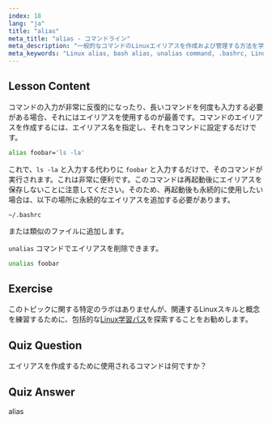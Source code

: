 ```yaml
---
index: 18
lang: "ja"
title: "alias"
meta_title: "alias - コマンドライン"
meta_description: "一般的なコマンドのLinuxエイリアスを作成および管理する方法を学びます。.bashrcでの一時的および永続的なエイリアス設定を発見します。コマンドラインの効率を向上させましょう！"
meta_keywords: "Linux alias, bash alias, unalias command, .bashrc, Linux tutorial, command line, beginner Linux, Linux guide"
---
```


## Lesson Content

コマンドの入力が非常に反復的になったり、長いコマンドを何度も入力する必要がある場合、それにはエイリアスを使用するのが最善です。コマンドのエイリアスを作成するには、エイリアス名を指定し、それをコマンドに設定するだけです。

```bash
alias foobar='ls -la'
```

これで、`ls -la` と入力する代わりに `foobar` と入力するだけで、そのコマンドが実行されます。これは非常に便利です。このコマンドは再起動後にエイリアスを保存しないことに注意してください。そのため、再起動後も永続的に使用したい場合は、以下の場所に永続的なエイリアスを追加する必要があります。

```plaintext
~/.bashrc
```

または類似のファイルに追加します。

`unalias` コマンドでエイリアスを削除できます。

```bash
unalias foobar
```

## Exercise

このトピックに関する特定のラボはありませんが、関連するLinuxスキルと概念を練習するために、包括的な[Linux学習パス](https://labex.io/ja/learn/linux)を探索することをお勧めします。

## Quiz Question

エイリアスを作成するために使用されるコマンドは何ですか？

## Quiz Answer

alias